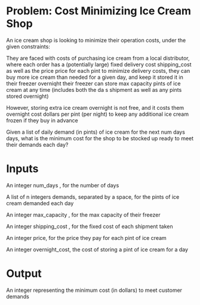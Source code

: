# Problem: Cost Minimizing Ice Cream Shop 

An ice cream shop is looking to minimize their operation costs, under the given constraints: 

They are faced with costs of purchasing ice cream from a local distributor, where each order has a (potentially large) fixed delivery cost shipping_cost as well as the price price for each pint to minimize delivery costs, they can buy more ice cream than needed for a given day, and keep it stored it in their freezer overniqht their freezer can store max capacity pints of ice cream at any time (includes both the da s shipment as well as any pints stored overnight) 

However, storing extra ice cream overnight is not free, and it costs them overnight cost dollars per pint (per night) to keep any additional ice cream frozen if they buy in advance 

Given a list of daily demand (in pints) of ice cream for the next num days days, what is the minimum cost for the shop to be stocked up ready to meet their demands each day? 

# Inputs 

An integer num_days , for the number of days 

A list of n integers demands, separated by a space, for the pints of ice cream demanded each day 

An integer max_capacity , for the max capacity of their freezer 

An integer shipping_cost , for the fixed cost of each shipment taken 

An integer price, for the price they pay for each pint of ice cream 

An integer overnight_cost, the cost of storing a pint of ice cream for a day 

# Output 

An integer representing the minimum cost (in dollars) to meet customer demands 
